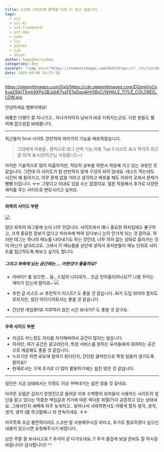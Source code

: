 ```yaml
---
title: 스코판 사이트에 활력을 더욱 더 넣고 싶습니다.
tags:
  - sct
  - sct-kr
  - sct-freeboard
  - sct-dev
  - zzan
  - liv
  - palnet
  - jjm
  - union
author: happyberrysboy
categories: dev
excerpt: "<img src=\"https://steemitimages.com/0x0/https:/\" />\r\n/cdn.steemitimages.com/DQmeVyCnkva2SjkjT5mk9XPo2BJzbK7szFE1pDqqAHrSBsC/WHALE_TITLE_COLORED_LOW.jpg  안녕하세요 햅뽀이에요!  태풍은 다행이 잘 지나가고.. 지나가자마자 날씨가 바로 더워지는군요. 다른 분들도 별 피해 없으셨길 바래봅니다.  ___   최근들어 Scot 사이트 관련....."
date: 2019-09-08 14:53:18
---
```


https://steemitimages.com/0x0/https://cdn.steemitimages.com/DQmeVyCnkva2SjkjT5mk9XPo2BJzbK7szFE1pDqqAHrSBsC/WHALE_TITLE_COLORED_LOW.jpg

안녕하세요 햅뽀이에요!

태풍은 다행이 잘 지나가고.. 지나가자마자 날씨가 바로 더워지는군요. 다른 분들도 별 피해 없으셨길 바래봅니다.

___


최근들어 Scot 사이트 관련하여 여러가지 기능을 배포하였습니다.

> 그대에게 따봉을..
클릭으로 태그 선택 기능
따봉 Top 3 리스트 표시
작가의 최근글 10개 표시(안피곤님 사랑흡니드~)

아직은 기술적으로 많이 미흡하지만, 적당히 공부를 하면서 적응해 가고 있는 과정인 것 같습니다.
그런데 이 사이트가 참 만만하지 않게 구성이 되어 있네요. 테스트 하는데도 시간이 꽤 들어가고, 아무 문제 없을 거라고 생각하고 배포를 해도 의외의 곳에서 문제가 뻥뻥 터집니다. ㅠㅠ 그렇다고 이대로 있을 수는 없겠지요.
얼른 적응해서 추가로 다양한 재미를 주는 사이트로 변모시키고 싶어요.

___

#### 좌측의 사이드 부분
![](https://cdn.steemitimages.com/DQmSZAJEKqmnJykYRjPER2X2QTQbeVLPNYnv7N28T3JuyjJ/image.png)

일단 좌측의 태그들에 눈이 너무 안갑니다. 사이트에서 꽤나 중요한 위치임에도 불구하고, 크게 중요한 정보가 없다고 머리속에 박혀 있다보니 눈이 안가게 되는 것 같아요. 하지만 태그는 하나의 메뉴를 나타내기도 하는 것인데, 너무 의미 없는 상태로 흘러가는 것이 아닌가 싶더라고요. 그래서 이 메뉴들을 상단에 넣어서 유저분들이 메뉴 단위로 사이트를 접근하도록 해보고 싶기도 합니다.

##### 그리고 좌측에 남는 공간에는.... 어떤것이 좋을까요? 
- 아바타!! 를 넣으면... 음.. 스팀의 나이대가... 조금 안어울리려나요?? 나름 꾸미는 재미가 있는데 말이죠~ 
![](https://cdn.steemitimages.com/DQmY7zC3j49FpCTX47JDiByzYAoHDsxxrzJkZ2V8LBZQmhM/image.png)

- 추천 글 리스트 or  추천작가 리스트!! 도 좋을 것 같습니다. AI가 도입 되어야 할지도 모르지만, 일단 아이디어로서는 좋을 것 같습니다.
- 간단한 게임류!!로 지루하지 않은 시간 보내기!? 도 좋을 것 같구요.

___

#### 우측 사이드 부분
- 지금도 어느정도 자리를 차지해버려서 공간이 많지는 않습니다.
- 하지만, 여기 공간은 광고라던지, 특정 서비스를 원하는 유저들에게 대여하는 공간으로 제공해도 좋을 것 같습니다.
- 누르기만 하면 로또에 참여가 된다던지, 간단한 클릭만으로 특정 일들이 생기도록 말이죠!!
- 현재로서는 크게 추가로 더 많이 활용하기에는 쉽진 않은 것 같습니다.

___

일단은 지금 상태에서는 이정도 이상 꾸며내기는 쉽진 않을 것 같네요.

아무튼 요즘은 갑자기 운영진으로 들어온 이후 수백명의 유저들이 사용하는 사이트의 앞단을 맡고 있다는 막중한 책임감과 거기에 따른 색다른 희열(?)이 공존하고 있는 상태네요. 그래서인지 새벽에 자주 늦게자고.. 일어나서 샤워하면서도 어떻게 할지 생각, 생각, 생각, 생각 (좀 하고말해~) 의 연속이네요. ㅎㅎ

아무쪼록 조금 불편하더라도 스코판 잘 사용해주시길 바라고, 추가로 필요하겠다 싶으신 내용이 있으시면 요청해주시기 바랍니다.

남은 주말 잘 보내시고요.!! 추석이 곧 다가오네요..!! 추석 즐겁게 보낼 준비도 잘 하시길 바랍니다!!
감사합니다!! ^^